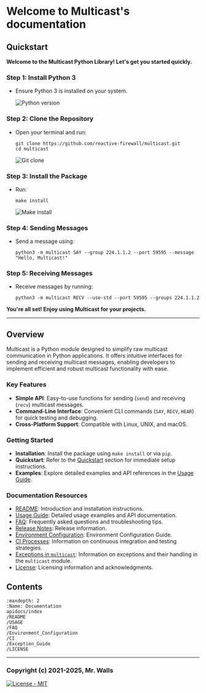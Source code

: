 # Welcome to Multicast's documentation

## Quickstart

**Welcome to the Multicast Python Library! Let's get you started quickly.**

### Step 1: Install Python 3

* Ensure Python 3 is installed on your system.

  ![Python version](https://gist.github.com/reactive-firewall/33d74d2233ecb4ffe5a3891134fa0328/raw/cb3eff82d38d9213b4f0a678285e62ec87ff2dea/quickstart_step_1_tty.gif)

### Step 2: Clone the Repository

* Open your terminal and run:

  ```shell
  git clone https://github.com/reactive-firewall/multicast.git
  cd multicast
  ```

  ![Git clone](https://gist.github.com/reactive-firewall/33d74d2233ecb4ffe5a3891134fa0328/raw/cb3eff82d38d9213b4f0a678285e62ec87ff2dea/quickstart_step_2_tty.gif)

### Step 3: Install the Package

* Run:

  ```shell
  make install
  ```

  ![Make install](https://gist.github.com/reactive-firewall/33d74d2233ecb4ffe5a3891134fa0328/raw/cb3eff82d38d9213b4f0a678285e62ec87ff2dea/quickstart_step_3_tty.gif)

### Step 4: Sending Messages

* Send a message using:

  ```shell
  python3 -m multicast SAY --group 224.1.1.2 --port 59595 --message "Hello, Multicast!"
  ```

### Step 5: Receiving Messages

* Receive messages by running:

  ```shell
  python3 -m multicast RECV --use-std --port 59595 --groups 224.1.1.2
  ```

**You're all set! Enjoy using Multicast for your projects.**

---

## Overview

Multicast is a Python module designed to simplify raw multicast communication in Python
applications. It offers intuitive interfaces for sending and receiving multicast messages,
enabling developers to implement efficient and robust multicast functionality with ease.

### Key Features

* **Simple API**: Easy-to-use functions for sending (`send`) and receiving (`recv`) multicast
  messages.
* **Command-Line Interface**: Convenient CLI commands (`SAY`, `RECV`, `HEAR`) for quick testing
  and debugging.
* **Cross-Platform Support**: Compatible with Linux, UNIX, and macOS.

### Getting Started

* **Installation**: Install the package using `make install` or via `pip`.
* **Quickstart**: Refer to the [Quickstart](#quickstart) section for immediate setup instructions.
* **Examples**: Explore detailed examples and API references in the [Usage Guide](./USAGE).

### Documentation Resources

* [README](./README): Introduction and installation instructions.
* [Usage Guide](./USAGE): Detailed usage examples and API documentation.
* [FAQ](./FAQ): Frequently asked questions and troubleshooting tips.
* [Release Notes](https://github.com/reactive-firewall/multicast/releases): Release information.
* [Environment Configuration](./Environment_Configuration): Environment Configuration Guide.
* [CI Processes](./CI): Information on continuous integration and testing strategies.
* [Exceptions in `multicast`](./Exception_Guide): Information on exceptions and their handling in
  the `multicast` module.
* [License](./LICENSE): Licensing information and acknowledgments.

## Contents

```{toctree}
:maxdepth: 2
:Name: Documentation
apidocs/index
/README
/USAGE
/FAQ
/Environment_Configuration
/CI
/Exception_Guide
/LICENSE
```

---

### Copyright (c) 2021-2025, Mr. Walls

[![License - MIT](https://img.shields.io/pypi/l/multicast?cacheSeconds=3600)](https://github.com/reactive-firewall/multicast/blob/stable/LICENSE.md)
